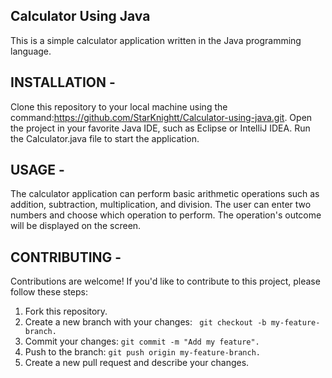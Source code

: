 ## Calculator Using Java
This is a simple calculator application written in the Java programming language.

## INSTALLATION -

Clone this repository to your local machine using the command:https://github.com/StarKnightt/Calculator-using-java.git.
Open the project in your favorite Java IDE, such as Eclipse or IntelliJ IDEA.
Run the Calculator.java file to start the application.

## USAGE -

The calculator application can perform basic arithmetic operations such as addition, subtraction, multiplication, and division. The user can enter two numbers and choose which operation to perform. The operation's outcome will be displayed on the screen.


## CONTRIBUTING -

Contributions are welcome! If you'd like to contribute to this project, please follow these steps:

1. Fork this repository. 
2. Create a new branch with your changes: ` git checkout -b my-feature-branch.`
3. Commit your changes: `git commit -m "Add my feature".`
4. Push to the branch: `git push origin my-feature-branch.`
5. Create a new pull request and describe your changes.
